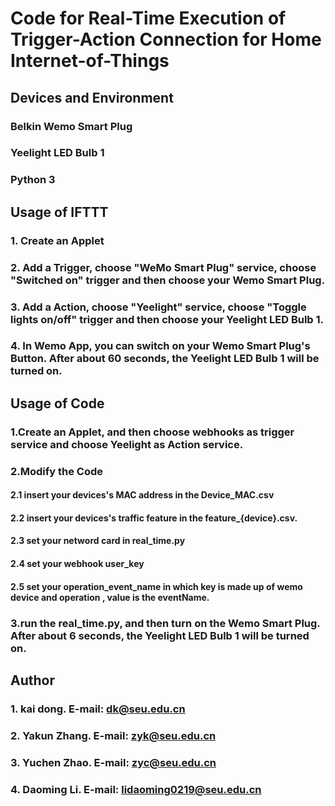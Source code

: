 # Code for Real-Time Execution of Trigger-Action Connection for Home Internet-of-Things
##  Devices and Environment
### Belkin Wemo Smart Plug
### Yeelight LED Bulb 1
### Python 3
## Usage of IFTTT
### 1. Create an Applet
### 2. Add a Trigger, choose "WeMo Smart Plug" service, choose "Switched on" trigger and then choose your Wemo Smart Plug.
### 3. Add a Action, choose "Yeelight" service, choose "Toggle lights on/off" trigger and then choose your Yeelight LED Bulb 1.
### 4. In Wemo App, you can switch on your Wemo  Smart Plug's Button. After about 60 seconds, the Yeelight LED Bulb 1 will be turned on.
## Usage of Code
### 1.Create an Applet, and then choose webhooks as trigger service  and choose Yeelight as Action service.
### 2.Modify the Code
#### 2.1 insert your devices's MAC address in the Device_MAC.csv
#### 2.2 insert your devices's traffic feature in the feature_{device}.csv.
#### 2.3 set your netword card in real_time.py
#### 2.4 set your webhook user_key
#### 2.5 set your operation_event_name in which key is made up of wemo device and operation , value is the eventName. 
### 3.run the real_time.py, and then turn on the Wemo Smart Plug. After about 6 seconds, the Yeelight LED Bulb 1 will be turned on.
## Author
### 1. kai dong. E-mail: dk@seu.edu.cn
### 2. Yakun Zhang. E-mail: zyk@seu.edu.cn
### 3. Yuchen Zhao. E-mail: zyc@seu.edu.cn
### 4. Daoming Li. E-mail: lidaoming0219@seu.edu.cn
